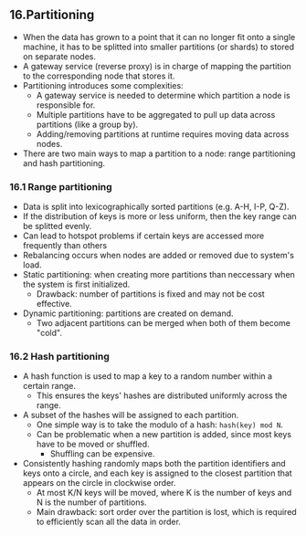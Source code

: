 ## 16.Partitioning
- When the data has grown to a point that it can no longer fit onto a single machine, it has to be splitted into smaller partitions (or shards) to stored on separate nodes.
- A gateway service (reverse proxy) is in charge of mapping the partition to the corresponding node that stores it.
- Partitioning introduces some complexities:
  - A gateway service is needed to determine which partition a node is responsible for.
  - Multiple partitions have to be aggregated to pull up data across partitions (like a group by).
  - Adding/removing partitions at runtime requires moving data across nodes.
- There are two main ways to map a partition to a node: range partitioning and hash partitioning.

### 16.1 Range partitioning
- Data is split into lexicographically sorted partitions (e.g. A-H, I-P, Q-Z).
- If the distribution of keys is more or less uniform, then the key range can be splitted evenly.
- Can lead to hotspot problems if certain keys are accessed more frequently than others
- Rebalancing occurs when nodes are added or removed due to system's load.
- Static partitioning: when creating more partitions than neccessary when the system is first initialized.
  - Drawback: number of partitions is fixed and may not be cost effective.
- Dynamic partitioning: partitions are created on demand.
  - Two adjacent partitions can be merged when both of them become "cold".

### 16.2 Hash partitioning
- A hash function is used to map a key to a random number within a certain range.
  - This ensures the keys' hashes are distributed uniformly across the range.
- A subset of the hashes will be assigned to each partition.
  - One simple way is to take the modulo of a hash: `hash(key) mod N`.
  - Can be problematic when a new partition is added, since most keys have to be moved or shuffled.
    - Shuffling can be expensive.
- Consistently hashing randomly maps both the partition identifiers and keys onto a circle, and each key is assigned to the closest partition that appears on the circle in clockwise order.
  - At most K/N keys will be moved, where K is the number of keys and N is the number of partitions.
  - Main drawback: sort order over the partition is lost, which is required to efficiently scan all the data in order.